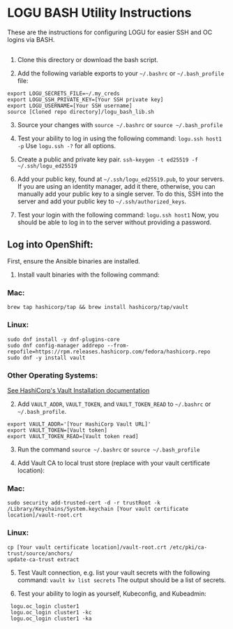 # LOGU BASH Utility Instructions

These are the instructions for configuring LOGU for easier SSH and OC logins via BASH.  

## 

1. Clone this directory or download the bash script.

2. Add the following variable exports to your `~/.bashrc` or `~/.bash_profile` file:
```
export LOGU_SECRETS_FILE=~/.my_creds
export LOGU_SSH_PRIVATE_KEY=[Your SSH private key]
export LOGU_USERNAME=[Your SSH username]
source [Cloned repo directory]/logu_bash_lib.sh
```

3. Source your changes with `source ~/.bashrc` or `source ~/.bash_profile`

4. Test your ability to log in using the following command:
`logu.ssh host1 -p`
Use `logu.ssh -?` for all options.

5. Create a public and private key pair.
`ssh-keygen -t ed25519 -f ~/.ssh/logu_ed25519`

6. Add your public key, found at `~/.ssh/logu_ed25519.pub`, to your servers. If you are using an identity manager, add it there, otherwise, you can manually add your public key to a single server. To do this, SSH into the server and add your public key to `~/.ssh/authorized_keys`.

7. Test your login with the following command:
`logu.ssh host1`
Now, you should be able to log in to the server without providing a password.


## Log into OpenShift:  

First, ensure the Ansible binaries are installed.

1. Install vault binaries with the following command:

### Mac:  
`brew tap hashicorp/tap && brew install hashicorp/tap/vault`

### Linux:
```
sudo dnf install -y dnf-plugins-core
sudo dnf config-manager addrepo --from-repofile=https://rpm.releases.hashicorp.com/fedora/hashicorp.repo
sudo dnf -y install vault
```

### Other Operating Systems:  
[See HashiCorp's Vault Installation documentation](https://developer.hashicorp.com/vault/install)

2. Add `VAULT_ADDR`, `VAULT_TOKEN`, and `VAULT_TOKEN_READ` to `~/.bashrc` or `~/.bash_profile`.
```
export VAULT_ADDR='[Your HashiCorp Vault URL]'
export VAULT_TOKEN=[Vault token]
export VAULT_TOKEN_READ=[Vault token read]
```

3. Run the command `source ~/.bashrc` or `source ~/.bash_profile`

4. Add Vault CA to local trust store (replace with your vault certificate location):

### Mac:
`sudo security add-trusted-cert -d -r trustRoot -k /Library/Keychains/System.keychain [Your vault certificate location]/vault-root.crt`  

### Linux:
```
cp [Your vault certificate location]/vault-root.crt /etc/pki/ca-trust/source/anchors/
update-ca-trust extract
```

5. Test Vault connection, e.g. list your vault secrets with the following command:
`vault kv list secrets`
The output should be a list of secrets.

6. Test your ability to login as yourself, Kubeconfig, and Kubeadmin:
```
 logu.oc_login cluster1
 logu.oc_login cluster1 -kc
 logu.oc_login cluster1 -ka
```
